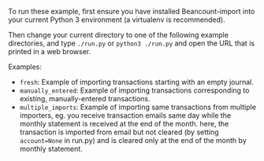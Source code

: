 To run these example, first ensure you have installed Beancount-import into your
current Python 3 environment (a virtualenv is recommended).

Then change your current directory to one of the following example directories,
and type `./run.py` or `python3 ./run.py` and open the URL that is printed in a
web browser.

Examples:

  - `fresh`: Example of importing transactions starting with an empty journal.
  - `manually_entered`: Example of importing transactions corresponding to
    existing, manually-entered transactions.
  - `multiple_imports`: Example of importing same transactions from multiple
    importers, eg. you receive transaction emails same day while the monthly
    statement is received at the end of the month. here, the transaction is
    imported from email but not cleared (by setting `account=None` in run.py)
    and is cleared only at the end of the month by monthly statement.
